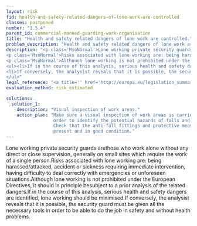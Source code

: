 ```yaml
---
layout: risk
fid: health-and-safety-related-dangers-of-lone-work-are-controlled
classes: postponed
number: "1.5.4"
parent_id: commercial-manned-guarding-work-organisation
title: "Health and safety related dangers of lone work are controlled."
problem_description: "Health and safety related dangers of lone work are not controlled."
description: "<p class='MsoNormal'>Lone working private security guards are <strong>those who work alone without any direct or close supervision</strong>, generally on small sites which require the work of a single person.</p>&#13;
<p class='MsoNormal'>Risks associated with lone working are: being harassed/attacked, accident or sickness requiring immediate intervention, having difficulty to deal correctly with emergencies or unforeseen situations.</p>&#13;
<p class='MsoNormal'>Although lone working is not prohibited under the European Directives, it should in principle be <strong>subject to a prior analysis of the related dangers</strong>.</p>&#13;
<ul><li>If in the course of this analysis, serious health and safety dangers are identified, lone working should be minimised.</li>&#13;
<li>If conversely, the analysist reveals that it is possible, the security guard must be given all the necessary tools in order to be able to do the job in safety and without health problems.</li>&#13;
</ul>"
legal_reference: "<a title='' href='http://europa.eu/legislation_summaries/employment_and_social_policy/health_hygiene_safety_at_work/c11113_en.htm' rel='nofollow' target='_blank'>89/391/CEE Implementing measures to improve the health and safety of workers (framework directive)</a>"
evaluation_method: risk_estimated

solutions:
  solution_1:
    description: "Visual inspection of work areas."
    action_plan: "Make sure a visual inspection of work areas is carried out in
                  order to identify the potential hazards of falls and slips.
                  Check that the anti-fall fittings and protective measures are
                  present and in good condition."
---
```

Lone working private security guards arethose who work alone without any
direct or close supervision, generally on small sites which require the work
of a single person.Risks associated with lone working are: being
harassed/attacked, accident or sickness requiring immediate intervention,
having difficulty to deal correctly with emergencies or unforeseen
situations.Although lone working is not prohibited under the European
Directives, it should in principle besubject to a prior analysis of the
related dangers.If in the course of this analysis, serious health and safety
dangers are identified, lone working should be minimised.If conversely, the
analysist reveals that it is possible, the security guard must be given all
the necessary tools in order to be able to do the job in safety and without
health problems.


